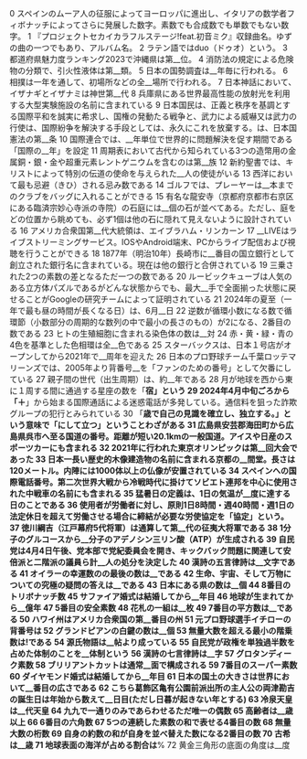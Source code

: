0 スペインのムーア人の征服によってヨーロッパに進出し、イタリアの数学者フィボナッチによってさらに発展した数字。素数でも合成数でも単数でもない数字。
1 『プロジェクトセカイカラフルステージ!feat.初音ミク』収録曲名。ゆずの曲の一つでもあり、アルバム名。
2 ラテン語ではduo（ドゥオ）という。
3 都道府県魅力度ランキング2023で沖縄県は第__位。
4 消防法の規定による危険物の分類で、引火性液体は第__類。
5 日本の国勢調査は__年毎に行われる。
6 相撲は一年を通して、初場所などの全__場所で行われる。
7 日本神話において、イザナギとイザナミは神世第__代
8 兵庫県にある世界最高性能の放射光を利用する大型実験施設の名前に含まれている
9 日本国民は、正義と秩序を基調とする国際平和を誠実に希求し、国権の発動たる戦争と、武力による威嚇又は武力の行使は、国際紛争を解決する手段としては、永久にこれを放棄する。は、日本国憲法の第__条
10 国際連合では、__年単位で世界的に問題解決を促す期間である「国際の__年」を設定
11 周期表において古代から知られている3つの造幣用の金属銅・銀・金や超重元素レントゲニウムを含むのは第__族
12 新約聖書では、キリストによって特別の伝道の使命を与えられた__人の使徒がいる
13 西洋において最も忌避（きひ）される忌み数である
14 ゴルフでは、プレーヤーは__本までのクラブをバッグに入れることができる
15 有名な龍安寺（京都府京都市右京区にある臨済宗妙心寺派の寺院）の石庭には__個の石が並べてある。ただし、庭をどの位置から眺めても、必ず1個は他の石に隠れて見えないように設計されている
16 アメリカ合衆国第__代大統領は、エイブラハム・リンカーン
17 __LIVEはライブストリーミングサービス。IOSやAndroid端末、PCからライブ配信および視聴を行うことができる
18 1877年（明治10年）長崎市に__番目の国立銀行として創立された銀行名に含まれている。現在は他の銀行と合併されている
19 三乗された2つの素数の差となるただ一つの数である
20 ルービックキューブは人気のある立方体パズルであるがどんな状態からでも、最大__手で全面揃った状態に戻せることがGoogleの研究チームによって証明されている
21 2024年の夏至（一年で最も昼の時間が長くなる日）は、6月__日
22 逆数が循環小数になる数で循環節（小数部分の周期的な数列の中で最小の長さのもの）が2になる、2番目の数である
23 ヒトの生殖細胞に含まれる染色体の数は__対
24 赤・黄・緑・青の4色を基準とした色相環は全__色である
25 スターバックスは、日本１号店がオープンしてから2021年で__周年を迎えた
26 日本のプロ野球チーム千葉ロッテマリーンズでは、2005年より背番号__を「ファンのための番号」として欠番にしている
27 親子間の世代（出生周期）は、約__年である
28 月が地球を西から東に１周する間に通過する星座の数を「__宿」という
29 2024年4月中旬ごろから「＋__」から始まる国際通話による迷惑電話が多発している。通信料を狙った詐欺グループの犯行とみられている
30 「__歳で自己の見識を確立し、独立する。」という意味で「__にして立つ」ということわざがある
31 広島県安芸郡海田町から広島県呉市へ至る国道の番号。距離が短い20.1kmの一般国道。アイスや日産のスポーツカーにも含まれる
32 2021年に行われた東京オリンピックは第__回大会であった
33 日本一長い歴史的木像建造物の名前に含まれる京都の__間堂。長さは120メートル。内陣には1000体以上の仏像が安置されている
34 スペインへの国際電話番号。第二次世界大戦から冷戦時代に掛けてソビエト連邦を中心に使用された中戦車の名前にも含まれる
35 猛暑日の定義は、1日の気温が__度に達する日のことである
36 使用者が労働者に対し、原則1日8時間・週40時間・週1日の法定休日を超えて労働させる場合に締結が必要な労使協定を「__協定」という。
37 徳川綱吉（江戸幕府5代将軍）は通算して第__代の征夷大将軍である
38 1分子のグルコースから__分子のアデノシン三リン酸（ATP）が生成される
39 自民党は4月4日午後、党本部で党紀委員会を開き、キックバック問題に関連して安倍派と二階派の議員ら計__人の処分を決定した
40 漢詩の五言律詩は__文字である
41 オイラーの幸運数のの最後の数は__である
42 生命、宇宙、そして万物についての究極の疑問の答えは__である
43 日本にある県の数は__個
44 8番目のトリボナッチ数
45 サファイア婚式は結婚してから__年目
46 地球が生まれてから__億年
47 5番目の安全素数
48 花札の一組は__枚
49 7番目の平方数は__である
50 ハワイ州はアメリカ合衆国の第__番目の州
51 元プロ野球選手イチローの背番号は__
52 グランドピアンの白鍵の数は__個
53 無量大数を超える最小の階乗数は__!である
54 源氏物語は__帖より成っている
55 自民党が政権を単独過半数を占めた体制のことを__体制という
56 漢詩の七言律詩は__字
57 グロタンディーク素数
58 ブリリアントカットは通常__面で構成される
59 7番目のスーパー素数
60 ダイヤモンド婚式は結婚してから__年目
61 日本の国土の大きさは世界において__番目の広さである
62 こちら葛飾区亀有公園前派出所の主人公の両津勘吉の誕生日は年始から数えて__日目(ただし日暮が起きない年とする)
63 冷泉天皇は__代天皇
64 九九で一通りのみであらわせるただ唯一の偶数
65 高齢者は__歳以上
66 6番目の六角数
67 5つの連続した素数の和で表せる4番目の数
68 無量大数の桁数
69 自身の約数の和が自身を並べ替えた数になる2番目の数
70 古希は__歳
71 地球表面の海洋が占める割合は__%
72 黄金三角形の底面の角度は__度
 
 